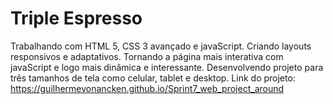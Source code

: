 # Triple Espresso

Trabalhando com HTML 5, CSS 3 avançado e javaScript.
Criando layouts responsivos e adaptativos. Tornando a página mais interativa com javaScript e logo mais dinâmica e interessante.
Desenvolvendo projeto para três tamanhos de tela como celular, tablet e desktop.
Link do projeto: https://guilhermevonancken.github.io/Sprint7_web_project_around

